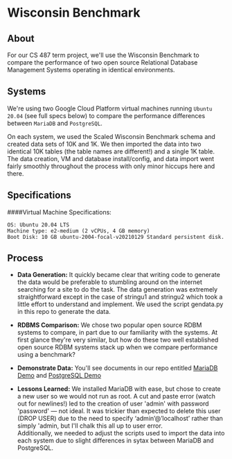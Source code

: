# Wisconsin Benchmark

<!--
From GitHub "about readmes" article linked in instructions.
https://help.github.com/en/articles/about-readmes
  What the project does
  Why the project is useful
  How users can get started with the project
  Where users can get help with your project
  Who maintains and contributes to the project
-->

## About
For our CS 487 term project, we'll use the Wisconsin Benchmark to compare the performance of two open source Relational Database Management Systems operating in identical environments.

## Systems
We're using two Google Cloud Platform virtual machines running `Ubuntu 20.04` (see full specs below) to compare the performance differences between `MariaDB` and `PostgreSQL`.

On each system, we used the Scaled Wisconsin Benchmark schema and created data sets of 10K and 1K. We then imported the data into two identical 10K tables (the table names are different!) and a single 1K table. 
The data creation, VM and database install/config, and data import went fairly smoothly throughout the process with only minor hiccups here and there. 

## Specifications
####Virtual Machine Specifications: 
```
OS: Ubuntu 20.04 LTS
Machine type: e2-medium (2 vCPUs, 4 GB memory)
Boot Disk: 10 GB ubuntu-2004-focal-v20210129 Standard persistent disk.
```
## Process

* **Data Generation:** It quickly became clear that writing code to generate the data would be preferable to stumbling around on the internet searching for a site to do the task. The data generation was extremely straightforward except in the case of stringu1 and stringu2 which took a little effort to understand and implement. We used the script gendata.py in this repo to generate the data.

* **RDBMS Comparison:** We chose two popular open source RDBM systems to compare, in part due to our familiarity with the systems. At first glance they're very similar, but how do these two well established open source RDBM systems stack up when we compare performance using a benchmark?

* **Demonstrate Data:** You'll see documents in our repo entitled [MariaDB Demo](mariadb_data_demo.pdf) and [PostgreSQL Demo](postgresql_demo.pdf)

* **Lessons Learned:** We installed MariaDB with ease, but chose to create a new user so we would not run as root. A cut and paste error (watch out for newlines!) led to the creation of user 'admin' with password 'password' — not ideal. It was trickier than expected to delete this user (DROP USER) due to  the need to specify ‘admin’@’localhost’ rather than simply 'admin, but I'll chalk this all up to user error.  
Additionally, we needed to adjust the scripts used to import the data into each system due to slight differences in sytax between MariaDB and PostgreSQL.


<!--
  <ol type="a">
  <li> Data Generation: It quickly became clear that writing code to generate the data would be preferable to stumbling around on the internet searching for a site to do the task. The data generation was extremely straightforward except in the case of stringu1 and stringu2 which took a little effort to understand and implement. We used the script gendata.py in this repo to generate the data. </li>
  
  <li> RDBMS Comparison: We chose two popular open source RDBM systems to compare, in part due to our familiarity with the systems. At first glance they're very similar, but how do these two well established open source RDBM systems stack up when we compare performance using a benchmark? </li>

  <li> Demonstrate Data: You'll see documents in our repo entitled [MariaDB Demo](mariadb_data_demo.sql) and [PostgreSQL Demo](postgresql_demo.pdf) </li>

  <li> Lessons Learned: We installed MariaDB with ease, but chose to create a new user so we would not run as root. A cut and paste error (watch out for newlines!) led to the creation of user 'admin' with password 'password' — not ideal. It was trickier than expected to delete this user (DROP USER) due to  the need to specify ‘admin’@’localhost’ rather than simply 'admin, but I'll chalk this all up to user error.
  Additionally, we needed to adjust the scripts used to import the data into each system due to slight differences in sytax between MariaDB and PostgreSQL.
  </li>
</ol>
-->